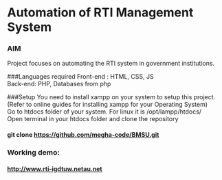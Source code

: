 # Automation of RTI Management System
### AIM
Project focuses on automating the RTI system in government institutions.

###Languages required
Front-end : HTML, CSS, JS <br />
Back-end: PHP, Databases from php

###Setup
You need to install xampp on your system to setup this project.(Refer to online guides for installing xampp for your Operating System) <br />
Go to htdocs folder of your system. For linux it is /opt/lampp/htdocs/ <br />
Open terminal in your htdocs folder and clone the repository <br/>
#### git clone https://github.com/megha-code/BMSU.git

### Working demo:
#### http://www.rti-igdtuw.netau.net
